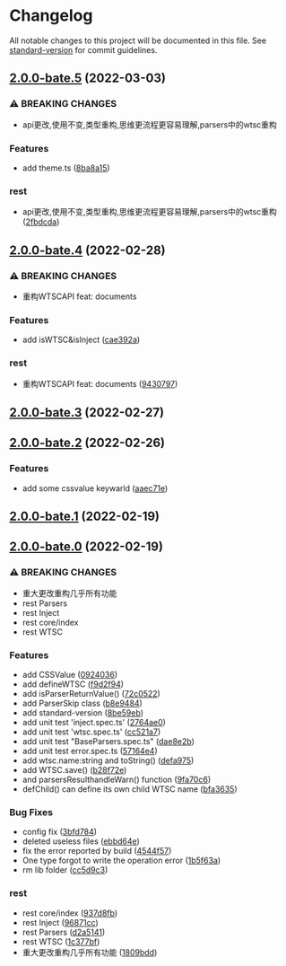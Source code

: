 # Changelog

All notable changes to this project will be documented in this file. See [standard-version](https://github.com/conventional-changelog/standard-version) for commit guidelines.

## [2.0.0-bate.5](https://github.com/wormery/wtsc/compare/v2.0.0-bate.4...v2.0.0-bate.5) (2022-03-03)


### ⚠ BREAKING CHANGES

* api更改,使用不变,类型重构,思维更流程更容易理解,parsers中的wtsc重构

### Features

* add theme.ts ([8ba8a15](https://github.com/wormery/wtsc/commit/8ba8a152a59ccf908ff4df3b922ceb39e95560b0))


### rest

* api更改,使用不变,类型重构,思维更流程更容易理解,parsers中的wtsc重构 ([2fbdcda](https://github.com/wormery/wtsc/commit/2fbdcda67fae81da3455b3a1a740523bf290b487))

## [2.0.0-bate.4](https://github.com/wormery/wtsc/compare/v2.0.0-bate.3...v2.0.0-bate.4) (2022-02-28)


### ⚠ BREAKING CHANGES

* 重构WTSCAPI feat: documents

### Features

* add isWTSC&isInject ([cae392a](https://github.com/wormery/wtsc/commit/cae392add23d5924275eb1e1ce13c4b9185568f4))


### rest

* 重构WTSCAPI feat: documents ([9430797](https://github.com/wormery/wtsc/commit/943079704041980b455cf6b892a8e1692ddb9374))

## [2.0.0-bate.3](https://github.com/wormery/wtsc/compare/v2.0.0-bate.2...v2.0.0-bate.3) (2022-02-27)

## [2.0.0-bate.2](https://github.com/wormery/wtsc/compare/v2.0.0-bate.1...v2.0.0-bate.2) (2022-02-26)


### Features

* add some cssvalue keywarld ([aaec71e](https://github.com/wormery/wtsc/commit/aaec71ea36b273912b0d624d2a02252c7ec4ce92))

## [2.0.0-bate.1](https://github.com/wormery/wtsc/compare/v2.0.0-bate.0...v2.0.0-bate.1) (2022-02-19)

## [2.0.0-bate.0](https://github.com/wormery/wtsc/compare/v1.0.1...v2.0.0-bate.0) (2022-02-19)


### ⚠ BREAKING CHANGES

* 重大更改重构几乎所有功能
* rest Parsers
* rest Inject
* rest core/index
* rest WTSC

### Features

* add CSSValue ([0924036](https://github.com/wormery/wtsc/commit/09240360d4b4d15230dc65f341aea61c52fbbe83))
* add defineWTSC ([f9d2f94](https://github.com/wormery/wtsc/commit/f9d2f945402650162e813c7a19de6aaddce9db08))
* add isParserReturnValue() ([72c0522](https://github.com/wormery/wtsc/commit/72c05227e6db943acf554a56652fcb4cb62f9f81))
* add ParserSkip class ([b8e9484](https://github.com/wormery/wtsc/commit/b8e94847d490a5aa344c58c6ccd39a310671a26c))
* add standard-version ([8be59eb](https://github.com/wormery/wtsc/commit/8be59eb0b942115eb179e93df71a9bb31db810e6))
* add unit test 'inject.spec.ts' ([2764ae0](https://github.com/wormery/wtsc/commit/2764ae09f33964935c90cdcfae0f7c42395f16bd))
* add unit test 'wtsc.spec.ts' ([cc521a7](https://github.com/wormery/wtsc/commit/cc521a72d09dfeb9e683960f49f1b1c41e519503))
* add unit test "BaseParsers.spec.ts" ([dae8e2b](https://github.com/wormery/wtsc/commit/dae8e2b7573974e0519997528f989d60e09a4f06))
* add unit test error.spec.ts ([57164e4](https://github.com/wormery/wtsc/commit/57164e47391195f23f372741656d3ff5244b9d32))
* add wtsc.name:string  and toString() ([defa975](https://github.com/wormery/wtsc/commit/defa975a86fb2200a3b79de05622d4a95a671864))
* add WTSC.save() ([b28f72e](https://github.com/wormery/wtsc/commit/b28f72e24154a95b5895769639ecc9d42174f067))
* and parsersResulthandleWarn() function ([9fa70c6](https://github.com/wormery/wtsc/commit/9fa70c6309568faa43e76c8b5d743311e8bc7e0d))
* defChild() can define its own child WTSC name ([bfa3635](https://github.com/wormery/wtsc/commit/bfa36357a1fdefbf9e24991674bfa2555cb09fc2))


### Bug Fixes

* config fix ([3bfd784](https://github.com/wormery/wtsc/commit/3bfd784bd3a7cf314e539d6055e9e636c1f207ce))
* deleted useless files ([ebbd64e](https://github.com/wormery/wtsc/commit/ebbd64e9dd01e5c93313d99dcc567578e1f8bc60))
* fix the error reported by build ([4544f57](https://github.com/wormery/wtsc/commit/4544f57d34f1c4e60d681ad5149b1b2903019e14))
* One type forgot to write the operation error ([1b5f63a](https://github.com/wormery/wtsc/commit/1b5f63a56dda5a6d7096830746853a3294bd79c0))
* rm lib folder ([cc5d9c3](https://github.com/wormery/wtsc/commit/cc5d9c3481e5121f5a0e3c8115b7a80df507f959))


### rest

* rest core/index ([937d8fb](https://github.com/wormery/wtsc/commit/937d8fb47946132cab3a49b9d301b5bf4ce2f326))
* rest Inject ([96871cc](https://github.com/wormery/wtsc/commit/96871cc474389144324e29fcda2e8ca634d0414d))
* rest Parsers ([d2a5141](https://github.com/wormery/wtsc/commit/d2a5141f011a1503a06c9bd350c1726f5b29c961))
* rest WTSC ([1c377bf](https://github.com/wormery/wtsc/commit/1c377bf0e4be25f631baa4a3c0ef9cf39cf25192))
* 重大更改重构几乎所有功能 ([1809bdd](https://github.com/wormery/wtsc/commit/1809bddc576fdf3fada03f6dc021a39784146480))
